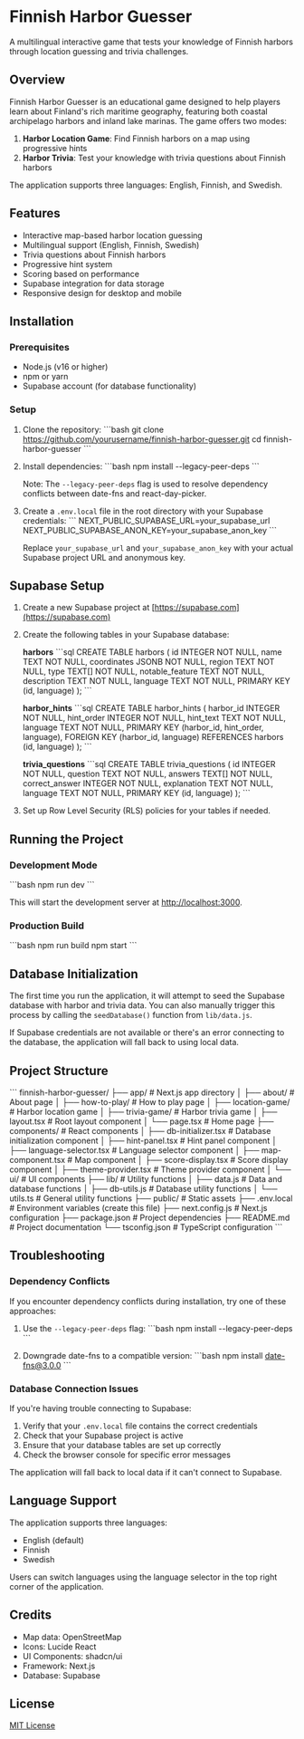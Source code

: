 # Finnish Harbor Guesser

A multilingual interactive game that tests your knowledge of Finnish harbors through location guessing and trivia challenges.

## Overview

Finnish Harbor Guesser is an educational game designed to help players learn about Finland's rich maritime geography, featuring both coastal archipelago harbors and inland lake marinas. The game offers two modes:

1. **Harbor Location Game**: Find Finnish harbors on a map using progressive hints
2. **Harbor Trivia**: Test your knowledge with trivia questions about Finnish harbors

The application supports three languages: English, Finnish, and Swedish.

## Features

- Interactive map-based harbor location guessing
- Multilingual support (English, Finnish, Swedish)
- Trivia questions about Finnish harbors
- Progressive hint system
- Scoring based on performance
- Supabase integration for data storage
- Responsive design for desktop and mobile

## Installation

### Prerequisites

- Node.js (v16 or higher)
- npm or yarn
- Supabase account (for database functionality)

### Setup

1. Clone the repository:
   \`\`\`bash
   git clone https://github.com/yourusername/finnish-harbor-guesser.git
   cd finnish-harbor-guesser
   \`\`\`

2. Install dependencies:
   \`\`\`bash
   npm install --legacy-peer-deps
   \`\`\`
   
   Note: The `--legacy-peer-deps` flag is used to resolve dependency conflicts between date-fns and react-day-picker.

3. Create a `.env.local` file in the root directory with your Supabase credentials:
   \`\`\`
   NEXT_PUBLIC_SUPABASE_URL=your_supabase_url
   NEXT_PUBLIC_SUPABASE_ANON_KEY=your_supabase_anon_key
   \`\`\`

   Replace `your_supabase_url` and `your_supabase_anon_key` with your actual Supabase project URL and anonymous key.

## Supabase Setup

1. Create a new Supabase project at [https://supabase.com](https://supabase.com)

2. Create the following tables in your Supabase database:

   **harbors**
   \`\`\`sql
   CREATE TABLE harbors (
     id INTEGER NOT NULL,
     name TEXT NOT NULL,
     coordinates JSONB NOT NULL,
     region TEXT NOT NULL,
     type TEXT[] NOT NULL,
     notable_feature TEXT NOT NULL,
     description TEXT NOT NULL,
     language TEXT NOT NULL,
     PRIMARY KEY (id, language)
   );
   \`\`\`

   **harbor_hints**
   \`\`\`sql
   CREATE TABLE harbor_hints (
     harbor_id INTEGER NOT NULL,
     hint_order INTEGER NOT NULL,
     hint_text TEXT NOT NULL,
     language TEXT NOT NULL,
     PRIMARY KEY (harbor_id, hint_order, language),
     FOREIGN KEY (harbor_id, language) REFERENCES harbors (id, language)
   );
   \`\`\`

   **trivia_questions**
   \`\`\`sql
   CREATE TABLE trivia_questions (
     id INTEGER NOT NULL,
     question TEXT NOT NULL,
     answers TEXT[] NOT NULL,
     correct_answer INTEGER NOT NULL,
     explanation TEXT NOT NULL,
     language TEXT NOT NULL,
     PRIMARY KEY (id, language)
   );
   \`\`\`

3. Set up Row Level Security (RLS) policies for your tables if needed.

## Running the Project

### Development Mode

\`\`\`bash
npm run dev
\`\`\`

This will start the development server at [http://localhost:3000](http://localhost:3000).

### Production Build

\`\`\`bash
npm run build
npm start
\`\`\`

## Database Initialization

The first time you run the application, it will attempt to seed the Supabase database with harbor and trivia data. You can also manually trigger this process by calling the `seedDatabase()` function from `lib/data.js`.

If Supabase credentials are not available or there's an error connecting to the database, the application will fall back to using local data.

## Project Structure

\`\`\`
finnish-harbor-guesser/
├── app/                  # Next.js app directory
│   ├── about/            # About page
│   ├── how-to-play/      # How to play page
│   ├── location-game/    # Harbor location game
│   ├── trivia-game/      # Harbor trivia game
│   ├── layout.tsx        # Root layout component
│   └── page.tsx          # Home page
├── components/           # React components
│   ├── db-initializer.tsx # Database initialization component
│   ├── hint-panel.tsx    # Hint panel component
│   ├── language-selector.tsx # Language selector component
│   ├── map-component.tsx # Map component
│   ├── score-display.tsx # Score display component
│   ├── theme-provider.tsx # Theme provider component
│   └── ui/               # UI components
├── lib/                  # Utility functions
│   ├── data.js           # Data and database functions
│   ├── db-utils.js       # Database utility functions
│   └── utils.ts          # General utility functions
├── public/               # Static assets
├── .env.local            # Environment variables (create this file)
├── next.config.js        # Next.js configuration
├── package.json          # Project dependencies
├── README.md             # Project documentation
└── tsconfig.json         # TypeScript configuration
\`\`\`

## Troubleshooting

### Dependency Conflicts

If you encounter dependency conflicts during installation, try one of these approaches:

1. Use the `--legacy-peer-deps` flag:
   \`\`\`bash
   npm install --legacy-peer-deps
   \`\`\`

2. Downgrade date-fns to a compatible version:
   \`\`\`bash
   npm install date-fns@3.0.0
   \`\`\`

### Database Connection Issues

If you're having trouble connecting to Supabase:

1. Verify that your `.env.local` file contains the correct credentials
2. Check that your Supabase project is active
3. Ensure that your database tables are set up correctly
4. Check the browser console for specific error messages

The application will fall back to local data if it can't connect to Supabase.

## Language Support

The application supports three languages:

- English (default)
- Finnish
- Swedish

Users can switch languages using the language selector in the top right corner of the application.

## Credits

- Map data: OpenStreetMap
- Icons: Lucide React
- UI Components: shadcn/ui
- Framework: Next.js
- Database: Supabase

## License

[MIT License](LICENSE)


